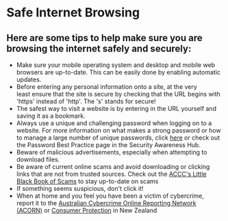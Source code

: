 # Safe Internet Browsing

## Here are some tips to help make sure you are browsing the internet safely and securely:

- Make sure your mobile operating system and desktop and mobile web browsers are up-to-date. This can be easily done by enabling automatic updates.
- Before entering any personal information onto a site, at the very least ensure that the site is secure by checking that the URL begins with 'https' instead of 'http'. The 's' stands for secure!
- The safest way to visit a website is by entering in the URL yourself and saving it as a bookmark.
- Always use a unique and challenging password when logging on to a website. For more information on what makes a strong password or how to manage a large number of unique passwords, click [here](https://suncorpgroup.sharepoint.com/sites/Security/SitePages/Password-Best-Practice.aspx) or check out the Password Best Practice page in the Security Awareness Hub[](http://intranet.ourspace.int.corp.sun/services/Pages/Passwords.aspx).
- Beware of malicious advertisements, especially when attempting to download files.
- Be aware of current online scams and avoid downloading or clicking links that are not from trusted sources. Check out the [ACCC's Little Black Book of Scams](https://www.accc.gov.au/publications/the-little-black-book-of-scams) to stay up-to-date on scams
- If something seems suspicious, don't click it!
- When at home and you feel you have been a victim of cybercrime, report it to the [Australian Cybercrime Online Reporting Network (ACORN)](https://report.acorn.gov.au/) or [Consumer Protection](https://www.consumerprotection.govt.nz/get-guidance/scamwatch/) in New Zealand
